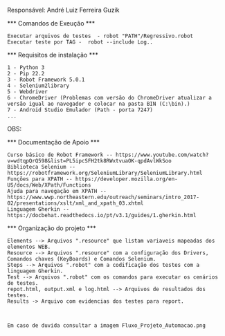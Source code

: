 Responsável: André Luiz Ferreira Guzik

*** Comandos de Exeução ***

    Executar arquivos de testes  - robot "PATH"/Regressivo.robot 
    Executar teste por TAG -  robot --include Log..


*** Requisitos de instalação ***
   
    1 - Python 3
    2 - Pip 22.2
    3 - Robot Framework 5.0.1
    4 - Selenium2library
    5 - Webdriver
    6 - ChromeDriver (Problemas com versão do ChromeDriver atualizar a versão igual ao navegador e colocar na pasta BIN (C:\bin).)
    7 - Android Studio Emulador (Path - porta 7247)
    ...

OBS: 

*** Documentação de Apoio ***

    Curso básico de Robot Framework -- https://www.youtube.com/watch?v=wdtqpQrQ598&list=PL5ipcSFH2tk8RWxtvuaOK-qpdAvlWkSoo
    Biblioteca Selenium -- https://robotframework.org/SeleniumLibrary/SeleniumLibrary.html
    Funções para XPATH -- https://developer.mozilla.org/en-US/docs/Web/XPath/Functions
    Ajuda para navegação em XPATH -- https://www.wwp.northeastern.edu/outreach/seminars/intro_2017-02/presentations/xslt/xml_and_xpath_03.xhtml
    Linguagem Gherkin -- https://docbehat.readthedocs.io/pt/v3.1/guides/1.gherkin.html


*** Organização do projeto ***

    Elements --> Arquivos ".resource" que listam variaveis mapeadas dos elementos WEB.
    Resource --> Arquivos ".resource" com a configuração dos Drivers, Comandos chaves (KeyBoards) e Comandos Selenium.
    Steps --> Arquivos ".robot" com a codificação dos testes com a linguagem Gherkin.
    Test --> Arquivos ".robot" com os comandos para executar os cenários de testes.
    repot.html, output.xml e log.html --> Arquivos de resultados dos testes.
    Results -> Arquivo com evidencias dos testes para report.



    Em caso de duvida consultar a imagem Fluxo_Projeto_Automacao.png
